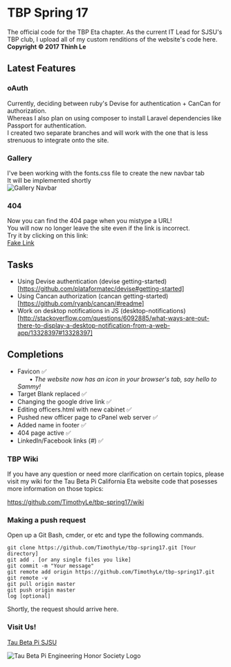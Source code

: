# TBP Spring 17
The official code for the TBP Eta chapter.
As the current IT Lead for SJSU's TBP club, I upload all of my custom renditions of the website's code here.  
**Copyright © 2017 Thinh Le**

## Latest Features  
### oAuth
Currently, deciding between ruby's Devise for authentication + CanCan for authorization.  
Whereas I also plan on using composer to install Laravel dependencies like Passport for authentication.  
I created two separate branches and will work with the one that is less strenuous to integrate onto the site.  

### Gallery
I've been working with the fonts.css file to create the new navbar tab     
It will be implemented shortly    
![Gallery Navbar](https://github.com/TimothyLe/tbp-spring17/blob/master/gallery.JPG)   

### 404  
Now you can find the 404 page when you mistype a URL!    
You will now no longer leave the site even if the link is incorrect.  
Try it by clicking on this link:  
[Fake Link](http://www.tbpsjsu.org/fakelink)

## Tasks  
* Using Devise authentication (devise getting-started)[https://github.com/plataformatec/devise#getting-started]
* Using Cancan authorization (cancan getting-started)[https://github.com/ryanb/cancan/#readme]
* Work on desktop notifications in JS (desktop-notifications)[http://stackoverflow.com/questions/6092885/what-ways-are-out-there-to-display-a-desktop-notification-from-a-web-app/13328397#13328397]

## Completions
* Favicon :white_check_mark:   
&nbsp;&nbsp;&nbsp;&nbsp;&nbsp;&nbsp; • _The website now has an icon in your browser's tab, say hello to Sammy!_   
* Target Blank replaced :white_check_mark:   
* Changing the google drive link :white_check_mark:  
* Editing officers.html with new cabinet :white_check_mark:  
* Pushed new officer page to cPanel web server :white_check_mark:  
* Added name in footer :white_check_mark:   
* 404 page active :white_check_mark:    
* LinkedIn/Facebook links (_#_) :white_check_mark:    

### TBP Wiki
If you have any question or need more clarification on certain topics, please visit my wiki for the Tau Beta Pi California Eta website code that posesses more information on those topics:  
  
https://github.com/TimothyLe/tbp-spring17/wiki

### Making a push request
Open up a Git Bash, cmder, or etc and type the following commands.  
```
git clone https://github.com/TimothyLe/tbp-spring17.git [Your directory]  
git add . [or any single files you like]  
git commit -m "Your message"  
git remote add origin https://github.com/TimothyLe/tbp-spring17.git  
git remote -v  
git pull origin master  
git push origin master  
log [optional]  
```
Shortly, the request should arrive here.   

### Visit Us!    
[Tau Beta Pi SJSU](http://tbpsjsu.org/)   

![Tau Beta Pi Engineering Honor Society Logo](https://github.com/TimothyLe/tbp-spring17/blob/master/tbp.gif)



